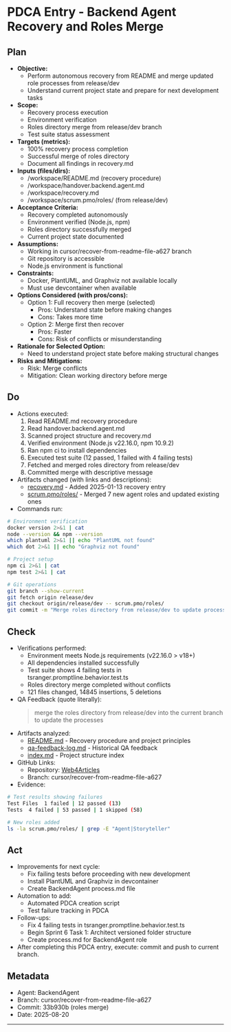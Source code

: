 # PDCA Entry - Backend Agent Recovery and Roles Merge

## Plan
- **Objective:** 
  - Perform autonomous recovery from README and merge updated role processes from release/dev
  - Understand current project state and prepare for next development tasks
- **Scope:** 
  - Recovery process execution
  - Environment verification
  - Roles directory merge from release/dev branch
  - Test suite status assessment
- **Targets (metrics):** 
  - 100% recovery process completion
  - Successful merge of roles directory
  - Document all findings in recovery.md
- **Inputs (files/dirs):** 
  - /workspace/README.md (recovery procedure)
  - /workspace/handover.backend.agent.md
  - /workspace/recovery.md
  - /workspace/scrum.pmo/roles/ (from release/dev)
- **Acceptance Criteria:**
  - Recovery completed autonomously
  - Environment verified (Node.js, npm)
  - Roles directory successfully merged
  - Current project state documented
- **Assumptions:**
  - Working in cursor/recover-from-readme-file-a627 branch
  - Git repository is accessible
  - Node.js environment is functional
- **Constraints:**
  - Docker, PlantUML, and Graphviz not available locally
  - Must use devcontainer when available
- **Options Considered (with pros/cons):**
  - Option 1: Full recovery then merge (selected)
    - Pros: Understand state before making changes
    - Cons: Takes more time
  - Option 2: Merge first then recover
    - Pros: Faster
    - Cons: Risk of conflicts or misunderstanding
- **Rationale for Selected Option:**
  - Need to understand project state before making structural changes
- **Risks and Mitigations:**
  - Risk: Merge conflicts
  - Mitigation: Clean working directory before merge

## Do
- Actions executed:
  1. Read README.md recovery procedure
  2. Read handover.backend.agent.md
  3. Scanned project structure and recovery.md
  4. Verified environment (Node.js v22.16.0, npm 10.9.2)
  5. Ran npm ci to install dependencies
  6. Executed test suite (12 passed, 1 failed with 4 failing tests)
  7. Fetched and merged roles directory from release/dev
  8. Committed merge with descriptive message
- Artifacts changed (with links and descriptions):
  - [recovery.md](../../../recovery.md) - Added 2025-01-13 recovery entry
  - [scrum.pmo/roles/](../../) - Merged 7 new agent roles and updated existing ones
- Commands run:
```bash
# Environment verification
docker version 2>&1 | cat
node --version && npm --version
which plantuml 2>&1 || echo "PlantUML not found"
which dot 2>&1 || echo "Graphviz not found"

# Project setup
npm ci 2>&1 | cat
npm test 2>&1 | cat

# Git operations
git branch --show-current
git fetch origin release/dev
git checkout origin/release/dev -- scrum.pmo/roles/
git commit -m "Merge roles directory from release/dev to update processes"
```

## Check
- Verifications performed:
  - Environment meets Node.js requirements (v22.16.0 > v18+)
  - All dependencies installed successfully
  - Test suite shows 4 failing tests in tsranger.promptline.behavior.test.ts
  - Roles directory merge completed without conflicts
  - 121 files changed, 14845 insertions, 5 deletions
- QA Feedback (quote literally):
  > merge the roles directory from release/dev into the current branch to update the processes
- Artifacts analyzed:
  - [README.md](../../../README.md) - Recovery procedure and project principles
  - [qa-feedback-log.md](../../../qa-feedback-log.md) - Historical QA feedback
  - [index.md](../../../index.md) - Project structure index
- GitHub Links:
  - Repository: [Web4Articles](https://github.com/Cerulean-Circle-GmbH/Web4Articles)
  - Branch: cursor/recover-from-readme-file-a627
- Evidence:
```bash
# Test results showing failures
Test Files  1 failed | 12 passed (13)
Tests  4 failed | 53 passed | 1 skipped (58)

# New roles added
ls -la scrum.pmo/roles/ | grep -E "Agent|Storyteller"
```

## Act
- Improvements for next cycle:
  - Fix failing tests before proceeding with new development
  - Install PlantUML and Graphviz in devcontainer
  - Create BackendAgent process.md file
- Automation to add:
  - Automated PDCA creation script
  - Test failure tracking in PDCA
- Follow-ups:
  - Fix 4 failing tests in tsranger.promptline.behavior.test.ts
  - Begin Sprint 6 Task 1: Architect versioned folder structure
  - Create process.md for BackendAgent role
- After completing this PDCA entry, execute: commit and push to current branch.

## Metadata
- Agent: BackendAgent
- Branch: cursor/recover-from-readme-file-a627
- Commit: 33b930b (roles merge)
- Date: 2025-08-20

---
